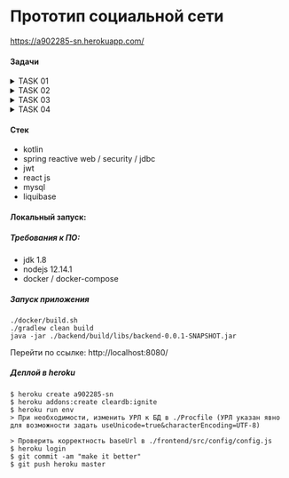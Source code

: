 # Прототип социальной сети

https://a902285-sn.herokuapp.com/

#### Задачи
<details>
  <summary>TASK 01</summary>
  
  ```
  Требуется разработать создание и просмотр анект в социальной сети.
  
  Функциональные требования:
  Авторизация по паролю.
  Страница регистрации, где указывается следующая информация:
  Имя
  Фамилия
  Возраст
  Пол
  Интересы
  Город
  Страницы с анкетой.
  
  Нефункциональные требования:
  Любой язык программирования
  В качестве базы данных использовать MySQL
  Не использовать ORM
  Программа должна представлять из себя монолитное приложение.
  Не рекомендуется использовать следующие технологии:
  Репликация
  Шардинг
  Индексы
  Кэширование
  
  
  Верстка не важна. Подойдет самая примитивная.
  
  Разместить приложение на любом хостинге. Например, heroku.
  ```
</details>

<details>
  <summary>TASK 02</summary>
  
  ```
  Нагрузка Яндекса!
  
  Цель: Разработает тестовый скрипт нагрузочного тестирования, проведет тестирование, проанализирует результаты.
  1. По полученным навыкам на вебинаре - разработайте скрипт работы с сайтом яндекса:
  - переход на главную страницу
  - переход в раздел картинок
  - поиск картинки "котики" (или любой другой)
  - переход на найденному url из ответа системы
  2. Проведите нагрузочный тест в несколько потоков в течение не менее 10 минут
  3. Проанализируйте полученный результат и дайте ответ на вопрос - какие выводы можно сделать по результатам? Оформите выводы в виде краткого отчета
  ```
</details>

<details>
  <summary>TASK 03</summary>
  
  ```
  1. Сгенерировать любым способ 1,000,000 анкет. Имена и Фамилии должны быть реальными (чтобы учитывать селективность индекса)
  2. Реализовать функционал поиска анкет по префиксу имени и фамилии (одновременно) в вашей социальной сети (запрос в форме к firstName LIKE ? or secondName LIKE ?). Сортировать вывод по id анкеты. Использовать InnoDB движок.
  3. С помощью wrk провести нагрузочные тесты по этой странице. Поиграть с количеством одновременных запросов. 1/10/100/1000.
  4. Построить графики и сохранить их в отчет
  5. Сделать подходящий индекс.
  6. Повторить пункт 3 и 4.
  7. В качестве результата предоставить отчет в котором должны быть:
     1. Графики latency до индекса
     2. Графики throughput до индекса
     3. Графики latency после индекса
     4. Графики throughput после индекса
     5. Запрос добавления индекса
     6. Explain запросов после индекса
     7. Объяснение почему индекс именно такой
  ```
</details>

<details>
  <summary>TASK 04</summary>
  
  ```
  Настройка репликации
  
  1) Настраиваем асинхронную репликацию.
  2) Выбираем 2 любых запроса на чтения (в идеале самых частых и тяжелых по логике работы сайта) и переносим их на чтение со слейва.
  3) Делаем нагрузочный тест по странице, которую перевели на слейв до и после репликации. Замеряем нагрузку мастера (CPU, la, disc usage, memory usage).
  4) ОПЦИОНАЛЬНО: в качестве конфига, который хранит IP реплики сделать массив для легкого добавления реплики. Это не самый правильный способ балансирования нагрузки. Поэтому опционально.
  
  Требования:
  В отчете корректно описано, как настроена репликация.
  2 запроса переведено на чтение со слейва.
  Нагрузочное тестирование показало, что нагрузка перешла на слейв.
  ```
</details>

#### Стек
- kotlin
- spring reactive web / security / jdbc
- jwt
- react js
- mysql
- liquibase

#### Локальный запуск:

##### Требования к ПО:
- jdk 1.8
- nodejs 12.14.1
- docker / docker-compose

##### Запуск приложения
```
./docker/build.sh
./gradlew clean build
java -jar ./backend/build/libs/backend-0.0.1-SNAPSHOT.jar
```
Перейти по ссылке: http://localhost:8080/

##### Деплой в heroku

```
$ heroku create a902285-sn
$ heroku addons:create cleardb:ignite
$ heroku run env
> При необходимости, изменить УРЛ к БД в ./Procfile (УРЛ указан явно для возможности задать useUnicode=true&characterEncoding=UTF-8)

> Проверить корректность baseUrl в ./frontend/src/config/config.js
$ heroku login
$ git commit -am "make it better"
$ git push heroku master
```